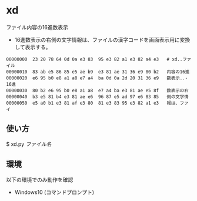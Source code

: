 # xd
ファイル内容の16進数表示
- 16進数表示の右側の文字情報は、ファイルの漢字コードを画面表示用に変換して表示する。

```
00000000  23 20 78 64 0d 0a e3 83  95 e3 82 a1 e3 82 a4 e3   # xd..ファイル
00000010  83 ab e5 86 85 e5 ae b9  e3 81 ae 31 36 e9 80 b2   内容の16進
00000020  e6 95 b0 e8 a1 a8 e7 a4  ba 0d 0a 2d 20 31 36 e9   数表示..- 16進
00000030  80 b2 e6 95 b0 e8 a1 a8  e7 a4 ba e3 81 ae e5 8f   数表示の右
00000040  b3 e5 81 b4 e3 81 ae e6  96 87 e5 ad 97 e6 83 85   側の文字情
00000050  e5 a0 b1 e3 81 af e3 80  81 e3 83 95 e3 82 a1 e3   報は、ファイ
```

## 使い方

$ xd.py *ファイル名*

## 環境

以下の環境でのみ動作を確認

- Windows10 (コマンドプロンプト)
